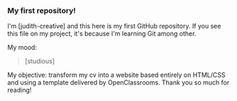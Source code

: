 ### My first repository!

I'm [judith-creative] and this here is my first GitHub repository.
If you see this file on my project, it's because I'm learning Git among other.

My mood:

> [studious]

My objective: transform my cv into a website based entirely on HTML/CSS and using a template delivered by OpenClassrooms.
Thank you so much for reading!